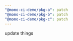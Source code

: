 ```yaml
---
"@mono-ci-demo/pkg-a": patch
"@mono-ci-demo/pkg-b": patch
"@mono-ci-demo/pkg-c": patch
---
```


update things
